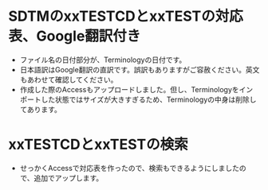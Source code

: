 # SDTMのxxTESTCDとxxTESTの対応表、Google翻訳付き
- ファイル名の日付部分が、Terminologyの日付です。
- 日本語訳はGoogle翻訳の直訳です。誤訳もありますがご容赦ください。英文もあわせて確認してください。
- 作成した際のAccessもアップロードしました。但し、Terminologyをインポートした状態ではサイズが大きすぎるため、Terminologyの中身は削除してあります。
# <New> xxTESTCDとxxTESTの検索
- せっかくAccessで対応表を作ったので、検索もできるようにしましたので、追加でアップします。
